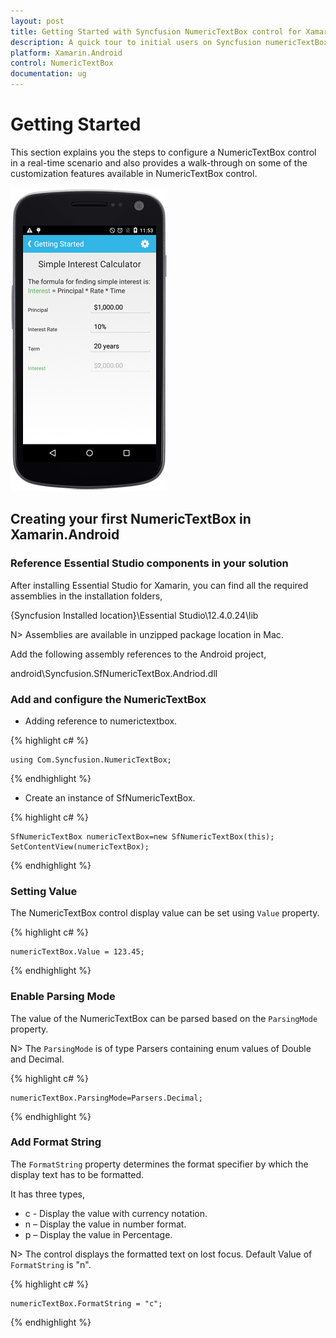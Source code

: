 ```yaml
---
layout: post
title: Getting Started with Syncfusion NumericTextBox control for Xamarin.Android
description: A quick tour to initial users on Syncfusion numericTextBox control for Xamarin.Android platform 
platform: Xamarin.Android
control: NumericTextBox
documentation: ug
---
```


# Getting Started

This section explains you the steps to configure a NumericTextBox control in a real-time scenario and also provides a walk-through on some of the customization features available in NumericTextBox control.

![](images/gettingstarted.png) 

## Creating your first NumericTextBox in Xamarin.Android

### Reference Essential Studio components in your solution

After installing Essential Studio for Xamarin, you can find all the required assemblies in the installation folders,

{Syncfusion Installed location}\Essential Studio\12.4.0.24\lib

N> Assemblies are available in unzipped package location in Mac.

Add the following assembly references to the Android project,

android\Syncfusion.SfNumericTextBox.Andriod.dll

### Add and configure the NumericTextBox

* Adding reference to numerictextbox.

{% highlight c# %}

	using Com.Syncfusion.NumericTextBox; 

{% endhighlight %}

* Create an instance of SfNumericTextBox.

{% highlight c# %}

	SfNumericTextBox numericTextBox=new SfNumericTextBox(this);
	SetContentView(numericTextBox);

{% endhighlight %}


### Setting Value

The NumericTextBox control display value can be set using `Value` property.

{% highlight c# %}

	numericTextBox.Value = 123.45;

{% endhighlight %}


### Enable Parsing Mode

The value of the NumericTextBox can be parsed based on the `ParsingMode` property. 

N> The `ParsingMode` is of type Parsers containing enum values of Double and Decimal.

{% highlight c# %}

	numericTextBox.ParsingMode=Parsers.Decimal;
	
{% endhighlight %}


### Add Format String

The `FormatString` property determines the format specifier by which the display text has to be formatted. 

It has three types,

* c - Display the value with currency notation.
* n – Display the value in number format.
* p – Display the value in Percentage.

N> The control displays the formatted text on lost focus. Default Value of `FormatString` is "n".

{% highlight c# %}

	numericTextBox.FormatString = "c";

{% endhighlight %}

